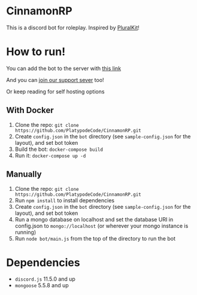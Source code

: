 # CinnamonRP

This is a discord bot for roleplay. Inspired by [PluralKit](https://github.com/xSke/PluralKit)!

# How to run!
You can add the bot to the server with [this link](https://discordapp.com/oauth2/authorize?client_id=582106406069600256&scope=bot&permissions=536996928)

And you can [join our support sever](discord.gg/PrKWQP2) too!

Or keep reading for self hosting options

## With Docker
1. Clone the repo: `git clone https://github.com/PlatypodeCode/CinnamonRP.git`
2. Create `config.json` in the `bot` directory (see `sample-config.json` for the layout), and set bot token
4. Build the bot: `docker-compose build`
5. Run it: `docker-compose up -d`

## Manually
1. Clone the repo: `git clone https://github.com/PlatypodeCode/CinnamonRP.git`
2. Run `npm install` to install dependencies
3. Create `config.json` in the `bot` directory (see `sample-config.json` for the layout), and set bot token
4. Run a mongo database on localhost and set the database URI in config.json to `mongo://localhost` (or wherever your mongo instance is running)
5. Run `node bot/main.js` from the top of the directory to run the bot

# Dependencies
* `discord.js` 11.5.0 and up
* `mongoose` 5.5.8 and up
